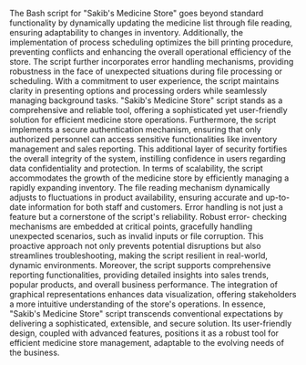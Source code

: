 The Bash script for "Sakib's Medicine Store" goes beyond standard functionality by dynamically updating
the medicine list through file reading, ensuring adaptability to changes in inventory. Additionally, the
implementation of process scheduling optimizes the bill printing procedure, preventing conflicts and
enhancing the overall operational efficiency of the store. The script further incorporates error handling
mechanisms, providing robustness in the face of unexpected situations during file processing or scheduling.
With a commitment to user experience, the script maintains clarity in presenting options and processing
orders while seamlessly managing background tasks. "Sakib's Medicine Store" script stands as a
comprehensive and reliable tool, offering a sophisticated yet user-friendly solution for efficient medicine
store operations.
Furthermore, the script implements a secure authentication mechanism, ensuring that only
authorized personnel can access sensitive functionalities like inventory management and sales
reporting. This additional layer of security fortifies the overall integrity of the system, instilling
confidence in users regarding data confidentiality and protection.
In terms of scalability, the script accommodates the growth of the medicine store by efficiently
managing a rapidly expanding inventory. The file reading mechanism dynamically adjusts to
fluctuations in product availability, ensuring accurate and up-to-date information for both staff and
customers.
Error handling is not just a feature but a cornerstone of the script's reliability. Robust error-
checking mechanisms are embedded at critical points, gracefully handling unexpected scenarios,
such as invalid inputs or file corruption. This proactive approach not only prevents potential
disruptions but also streamlines troubleshooting, making the script resilient in real-world, dynamic
environments.
Moreover, the script supports comprehensive reporting functionalities, providing detailed insights
into sales trends, popular products, and overall business performance. The integration of graphical
representations enhances data visualization, offering stakeholders a more intuitive understanding
of the store's operations.
In essence, "Sakib's Medicine Store" script transcends conventional expectations by delivering a
sophisticated, extensible, and secure solution. Its user-friendly design, coupled with advanced
features, positions it as a robust tool for efficient medicine store management, adaptable to the
evolving needs of the business.
